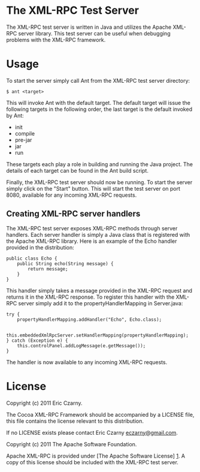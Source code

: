 # The XML-RPC Test Server

The  XML-RPC  test  server  is  written  in Java and utilizes the Apache XML-RPC
server  library.  This  test  server  can be useful when debugging problems with
the XML-RPC framework.

# Usage

To start the server simply call Ant from the XML-RPC test server directory:

    $ ant <target>

This  will invoke Ant with the default target. The default target will issue the
following targets in the following order, the last target is the default invoked
by Ant:

  - init
  - compile
  - pre-jar
  - jar
  - run

These  targets  each  play  a role in building and running the Java project. The
details of each target can be found in the Ant build script.

Finally,  the  XML-RPC  test  server  should now be running. To start the server
simply  click  on  the  "Start"  button. This will start the test server on port
8080, available for any incoming XML-RPC requests.

## Creating XML-RPC server handlers

The  XML-RPC  test  server exposes XML-RPC methods through server handlers. Each
server handler is simply a Java class that is registered with the Apache XML-RPC
library. Here is an example of the Echo handler provided in the distribution:

    public class Echo {
        public String echo(String message) {
            return message;
        }
    }

This  handler simply takes a message provided in the XML-RPC request and returns
it  in  the  XML-RPC  response. To register this handler with the XML-RPC server
simply add it to the propertyHandlerMapping in Server.java:

    try {
        propertyHandlerMapping.addHandler("Echo", Echo.class);

        this.embeddedXmlRpcServer.setHandlerMapping(propertyHandlerMapping);
    } catch (Exception e) {
        this.controlPanel.addLogMessage(e.getMessage());
    }

The handler is now available to any incoming XML-RPC requests.

# License

Copyright (c) 2011 Eric Czarny.

The  Cocoa XML-RPC Framework  should  be  accompanied  by  a  LICENSE file, this
file  contains  the  license relevant to this distribution.

If no LICENSE exists please contact Eric Czarny <eczarny@gmail.com>.

Copyright (c) 2011 The Apache Software Foundation.

Apache  XML-RPC  is  provided under [The Apache Software License] [1]. A copy of
this license should be included with the XML-RPC test server.

 [1]: http://www.apache.org/licenses/LICENSE-2.0
